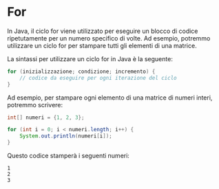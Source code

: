# For

In Java, il ciclo for viene utilizzato per eseguire un blocco di codice ripetutamente per un numero specifico di volte. Ad esempio, potremmo utilizzare un ciclo for per stampare tutti gli elementi di una matrice.

La sintassi per utilizzare un ciclo for in Java è la seguente:

```java
for (inizializzazione; condizione; incremento) {
    // codice da eseguire per ogni iterazione del ciclo
}
```

Ad esempio, per stampare ogni elemento di una matrice di numeri interi, potremmo scrivere:

```java
int[] numeri = {1, 2, 3};

for (int i = 0; i < numeri.length; i++) {
    System.out.println(numeri[i]);
}
```

Questo codice stamperà i seguenti numeri:

```text
1
2
3
```